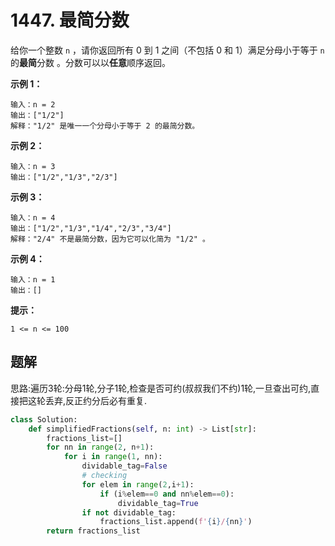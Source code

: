 # 1447. 最简分数
给你一个整数 `n` ，请你返回所有 0 到 1 之间（不包括 0 和 1）满足分母小于等于  `n` 的**最简**分数 。分数可以以**任意**顺序返回。

 

**示例 1：**
```shell
输入：n = 2
输出：["1/2"]
解释："1/2" 是唯一一个分母小于等于 2 的最简分数。
```
**示例 2：**
```shell
输入：n = 3
输出：["1/2","1/3","2/3"]
```
**示例 3：**
```shell
输入：n = 4
输出：["1/2","1/3","1/4","2/3","3/4"]
解释："2/4" 不是最简分数，因为它可以化简为 "1/2" 。
```
**示例 4：**
```shell
输入：n = 1
输出：[]
```

**提示：**

```
1 <= n <= 100
```


## 题解
思路:遍历3轮:分母1轮,分子1轮,检查是否可约(叔叔我们不约)1轮,一旦查出可约,直接把这轮丢弃,反正约分后必有重复.

```python
class Solution:
    def simplifiedFractions(self, n: int) -> List[str]:
        fractions_list=[]
        for nn in range(2, n+1):
            for i in range(1, nn):
                dividable_tag=False
                # checking
                for elem in range(2,i+1):
                    if (i%elem==0 and nn%elem==0):
                        dividable_tag=True
                if not dividable_tag:
                    fractions_list.append(f'{i}/{nn}')
        return fractions_list
```
